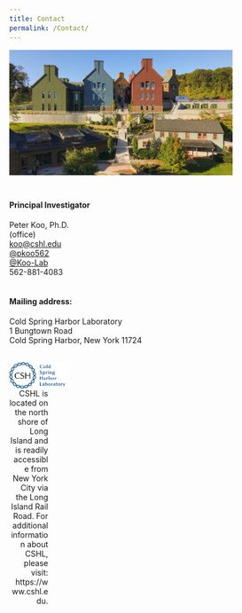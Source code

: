 ```yaml
---
title: Contact
permalink: /Contact/
---
```


<div class="col6 center">
	<img class='img-responsive center-block' src="/images/contacts/cshl4_small.jpg" width="80%" height="80%"/>
 <span style="display: block; margin-bottom: 1em"></span>
      <span style="display: block; margin-bottom: 3em"></span>
</div>
 

#### <b>Principal Investigator</b><br>

Peter Koo, Ph.D.<br>
<i class="fa fa-map-marker" aria-hidden="true"></i> (office)<br>
<a href="mailto:koo@cshl.edu"><i class="fa fa-envelope-o"></i> koo@cshl.edu</a><br>
<a href="https://twitter.com/pkoo562"><i class="fa fa-twitter"></i> @pkoo562</a><br>
<a href="https://github.com/koo-lab"><i class="fa fa-github"></i> @Koo-Lab</a><br>
<i class="fa fa-phone" aria-hidden="true"></i> 562-881-4083<br>
<br>

#### <b>Mailing address:</b><br>
Cold Spring Harbor Laboratory<br>
1 Bungtown Road <br>
Cold Spring Harbor, New York 11724<br>
<br>

<img align="left" class='img-responsive center-block' src="/images/cshl_logo.png" width="20%" height="20%"/>

<p align="right" style="width:70px"> 
CSHL is located on the north shore of Long Island and is readily accessible from New York City via the Long Island Rail Road. For additional information about CSHL, please visit: https://www.cshl.edu.
</p>





